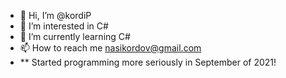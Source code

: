 - 👋 Hi, I’m @kordiP
- 👀 I’m interested in C#
- 🌱 I’m currently learning C#
- 📫 How to reach me nasikordov@gmail.com
- ** Started programming more seriously in September of 2021!

<!---
kordiP/kordiP is a ✨ special ✨ repository because its `README.md` (this file) appears on your GitHub profile.
You can click the Preview link to take a look at your changes.
--->
